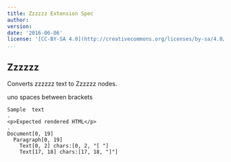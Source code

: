 ```yaml
---
title: Zzzzzz Extension Spec
author: 
version: 
date: '2016-06-06'
license: '[CC-BY-SA 4.0](http://creativecommons.org/licenses/by-sa/4.0/)'
...
```


## Zzzzzz  

Converts zzzzzz text to Zzzzzz nodes.  

uno spaces between brackets

```````````````````````````````` example(Zzzzzz: 1) options(option1, IGNORE)
Sample  text
.
<p>Expected rendered HTML</p>
.
Document[0, 19]
  Paragraph[0, 19]
    Text[0, 2] chars:[0, 2, "[ "]
    Text[17, 18] chars:[17, 18, "]"]
````````````````````````````````


